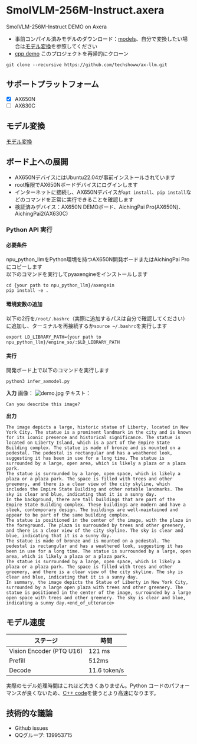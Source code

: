 # SmolVLM-256M-Instruct.axera
SmolVLM-256M-Instruct DEMO on Axera
- 事前コンパイル済みモデルのダウンロード：[models](https://github.com/techshoww/SmolVLM-256M-Instruct.axera/releases/download/v1.0.0/models.tar.gz)、自分で変換したい場合は[モデル変換](/model_convert/README.md)を参照してください
- [cpp demo](./cpp)
このプロジェクトを再帰的にクローン
```
git clone --recursive https://github.com/techshoww/ax-llm.git
```

## サポートプラットフォーム
- [x] AX650N
- [ ] AX630C

## モデル変換
[モデル変換](./model_convert/README.md)

## ボード上への展開
- AX650NデバイスにはUbuntu22.04が事前インストールされています
- root権限でAX650Nボードデバイスにログインします
- インターネットに接続し、AX650Nデバイスが`apt install`、`pip install`などのコマンドを正常に実行できることを確認します
- 検証済みデバイス：AX650N DEMOボード、AichingPai Pro(AX650N)、AichingPai2(AX630C)

### Python API 実行
#### 必要条件
npu_python_llmをPython環境を持つAX650N開発ボードまたはAichingPai Proにコピーします  
以下のコマンドを実行してpyaxengineをインストールします
```
cd {your path to npu_python_llm}/axengein 
pip install -e .
``` 

#### 環境変数の追加
以下の2行を`/root/.bashrc`（実際に追加するパスは自分で確認してください）に追加し、ターミナルを再接続するか`source ~/.bashrc`を実行します
```
export LD_LIBRARY_PATH={your path to npu_python_llm}/engine_so/:$LD_LIBRARY_PATH
``` 

#### 実行
開発ボード上で以下のコマンドを実行します
```
python3 infer_axmodel.py
```  

**入力**
画像：
![demo.jpg](assets/demo.jpg)
テキスト：
```
Can you describe this image?
```

**出力**  
```
The image depicts a large, historic statue of Liberty, located in New York City. The statue is a prominent landmark in the city and is known for its iconic presence and historical significance. The statue is located on Liberty Island, which is a part of the Empire State Building complex. The statue is made of bronze and is mounted on a pedestal. The pedestal is rectangular and has a weathered look, suggesting it has been in use for a long time. The statue is surrounded by a large, open area, which is likely a plaza or a plaza park.
The statue is surrounded by a large, open space, which is likely a plaza or a plaza park. The space is filled with trees and other greenery, and there is a clear view of the city skyline, which includes the Empire State Building and other notable landmarks. The sky is clear and blue, indicating that it is a sunny day.
In the background, there are tall buildings that are part of the Empire State Building complex. These buildings are modern and have a sleek, contemporary design. The buildings are well-maintained and appear to be part of the same building complex.
The statue is positioned in the center of the image, with the plaza in the foreground. The plaza is surrounded by trees and other greenery, and there is a clear view of the city skyline. The sky is clear and blue, indicating that it is a sunny day.
The statue is made of bronze and is mounted on a pedestal. The pedestal is rectangular and has a weathered look, suggesting it has been in use for a long time. The statue is surrounded by a large, open area, which is likely a plaza or a plaza park.
The statue is surrounded by a large, open space, which is likely a plaza or a plaza park. The space is filled with trees and other greenery, and there is a clear view of the city skyline. The sky is clear and blue, indicating that it is a sunny day.
In summary, the image depicts the Statue of Liberty in New York City, surrounded by a large open plaza with trees and other greenery. The statue is positioned in the center of the image, surrounded by a large open space with trees and other greenery. The sky is clear and blue, indicating a sunny day.<end_of_utterance>
```

## モデル速度  
| ステージ | 時間 |
|------|------|
| Vision Encoder (PTQ U16) | 121 ms  | 
| Prefill |  512ms    |
| Decode  |  11.6 token/s |

実際のモデル処理時間はこれほど大きくありません。Python コードのパフォーマンスが良くないため、[C++ code](./cpp)を使うとより高速になります。

## 技術的な議論
- Github issues
- QQグループ: 139953715
